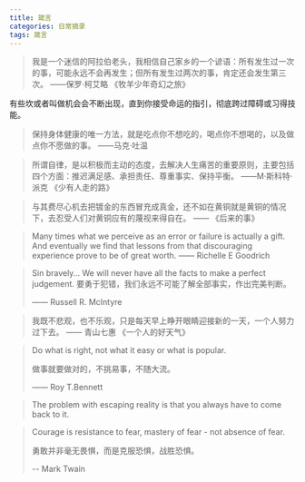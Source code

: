 ```yaml
---
title: 箴言
categories: 日常摘录
tags: 箴言
---
```

> 我是一个迷信的阿拉伯老头，我相信自己家乡的一个谚语：所有发生过一次的事，可能永远不会再发生；但所有发生过两次的事，肯定还会发生第三次。 ——保罗·柯艾略 《牧羊少年奇幻之旅》

有些坎或者叫做机会会不断出现，直到你接受命运的指引，彻底跨过障碍或习得技能。

> 保持身体健康的唯一方法，就是吃点你不想吃的，喝点你不想喝的，以及做点你不愿做的事。 ——马克·吐温



> 所谓自律，是以积极而主动的态度，去解决人生痛苦的重要原则，主要包括四个方面：推迟满足感、承担责任、尊重事实、保持平衡。 ——M·斯科特·派克 《少有人走的路》



> 与其费尽心机去把镀金的东西冒充成真金，还不如在黄铜就是黄铜的情况下，去忍受人们对黄铜应有的蔑视来得自在。 —— 《后来的事》



> Many times what we perceive as an error or failure is actually a gift. And eventually we find that lessons from that discouraging experience prove to be of great worth. —— Richelle E Goodrich



> Sin bravely… We will never have all the facts to make a perfect judgement.
> 要勇于犯错，我们永远不可能了解全部事实，作出完美判断。
>
> —— Russell R. McIntyre



> 我既不悲观，也不乐观，只是每天早上睁开眼睛迎接新的一天，一个人努力过下去。 —— 青山七惠 《一个人的好天气》



> Do what is right, not what it easy or what is popular.
>
> 做事就要做对的，不挑易事，不随大流。
>
> —— Roy T.Bennett



> The problem with escaping reality is that you always have to come back to it.



> Courage is resistance to fear, mastery of fear - not absence of fear.
>
> 勇敢并非毫无畏惧，而是克服恐惧，战胜恐惧。
>
> -- Mark Twain

